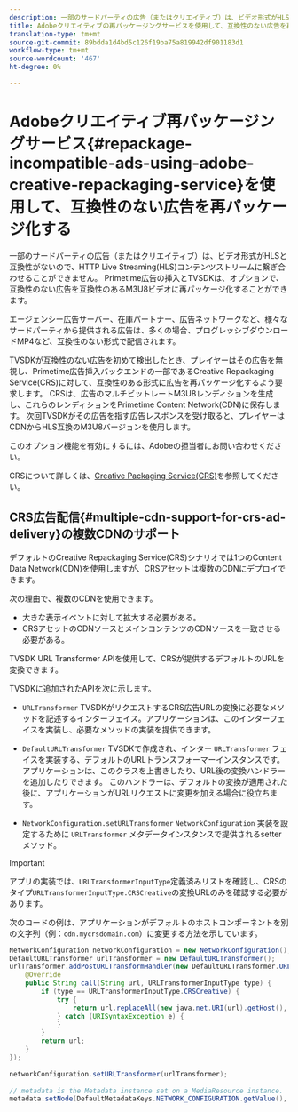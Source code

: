 ```yaml
---
description: 一部のサードパーティの広告（またはクリエイティブ）は、ビデオ形式がHLSと互換性がないので、HTTP Live Streaming(HLS)コンテンツストリームに繋ぎ合わせることができません。 Primetime広告の挿入とTVSDKは、オプションで、互換性のない広告を互換性のあるM3U8ビデオに再パッケージ化することができます。
title: Adobeクリエイティブの再パッケージングサービスを使用して、互換性のない広告を再パッケージ化する
translation-type: tm+mt
source-git-commit: 89bdda1d4bd5c126f19ba75a819942df901183d1
workflow-type: tm+mt
source-wordcount: '467'
ht-degree: 0%

---
```



# Adobeクリエイティブ再パッケージングサービス{#repackage-incompatible-ads-using-adobe-creative-repackaging-service}を使用して、互換性のない広告を再パッケージ化する

一部のサードパーティの広告（またはクリエイティブ）は、ビデオ形式がHLSと互換性がないので、HTTP Live Streaming(HLS)コンテンツストリームに繋ぎ合わせることができません。 Primetime広告の挿入とTVSDKは、オプションで、互換性のない広告を互換性のあるM3U8ビデオに再パッケージ化することができます。

エージェンシー広告サーバー、在庫パートナー、広告ネットワークなど、様々なサードパーティから提供される広告は、多くの場合、プログレッシブダウンロードMP4など、互換性のない形式で配信されます。

TVSDKが互換性のない広告を初めて検出したとき、プレイヤーはその広告を無視し、Primetime広告挿入バックエンドの一部であるCreative Repackaging Service(CRS)に対して、互換性のある形式に広告を再パッケージ化するよう要求します。 CRSは、広告のマルチビットレートM3U8レンディションを生成し、これらのレンディションをPrimetime Content Network(CDN)に保存します。 次回TVSDKがその広告を指す広告レスポンスを受け取ると、プレイヤーはCDNからHLS互換のM3U8バージョンを使用します。

このオプション機能を有効にするには、Adobeの担当者にお問い合わせください。

CRSについて詳しくは、[Creative Packaging Service(CRS)](https://helpx.adobe.com/content/dam/help/en/primetime/guides/crs.pdf)を参照してください。

## CRS広告配信{#multiple-cdn-support-for-crs-ad-delivery}の複数CDNのサポート

デフォルトのCreative Repackaging Service(CRS)シナリオでは1つのContent Data Network(CDN)を使用しますが、CRSアセットは複数のCDNにデプロイできます。

次の理由で、複数のCDNを使用できます。

* 大きな表示イベントに対して拡大する必要がある。
* CRSアセットのCDNソースとメインコンテンツのCDNソースを一致させる必要がある。

TVSDK URL Transformer APIを使用して、CRSが提供するデフォルトのURLを変換できます。

TVSDKに追加されたAPIを次に示します。

* `URLTransformer` TVSDKがリクエストするCRS広告URLの変換に必要なメソッドを記述するインターフェイス。アプリケーションは、このインターフェイスを実装し、必要なメソッドの実装を提供できます。

* `DefaultURLTransformer` TVSDKで作成され、インター `URLTransformer` フェイスを実装する、デフォルトのURLトランスフォーマーインスタンスです。アプリケーションは、このクラスを上書きしたり、URL後の変換ハンドラーを追加したりできます。 このハンドラーは、デフォルトの変換が適用された後に、アプリケーションがURLリクエストに変更を加える場合に役立ちます。

* `NetworkConfiguration.setURLTransformer`  `NetworkConfiguration` 実装を設定するために `URLTransformer` メタデータインスタンスで提供されるsetterメソッド。

>[!IMPORTANT]
>
>アプリの実装では、`URLTransformerInputType`定義済みリストを確認し、CRSのタイプ`URLTransformerInputType.CRSCreative`の変換URLのみを確認する必要があります。

次のコードの例は、アプリケーションがデフォルトのホストコンポーネントを別の文字列（例：`cdn.mycrsdomain.com`）に変更する方法を示しています。

```java
NetworkConfiguration networkConfiguration = new NetworkConfiguration(); 
DefaultURLTransformer urlTransformer = new DefaultURLTransformer(); 
urlTransformer.addPostURLTransformHandler(new DefaultURLTransformer.URLTransformHandler() { 
    @Override 
    public String call(String url, URLTransformerInputType type) { 
        if (type == URLTransformerInputType.CRSCreative) { 
            try { 
                return url.replaceAll(new java.net.URI(url).getHost(), "cdn.mycrsdomain.com"); 
            } catch (URISyntaxException e) { 
            } 
        } 
        return url; 
    } 
}); 
   
networkConfiguration.setURLTransformer(urlTransformer); 
   
// metadata is the Metadata instance set on a MediaResource instance. 
metadata.setNode(DefaultMetadataKeys.NETWORK_CONFIGURATION.getValue(), networkConfiguration);
```
